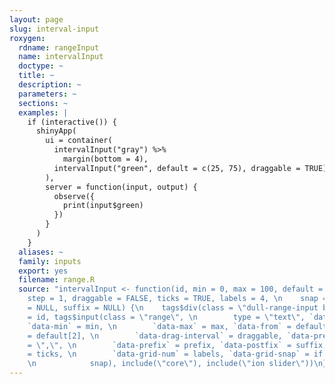 ```yaml
---
layout: page
slug: interval-input
roxygen:
  rdname: rangeInput
  name: intervalInput
  doctype: ~
  title: ~
  description: ~
  parameters: ~
  sections: ~
  examples: |
    if (interactive()) {
      shinyApp(
        ui = container(
          intervalInput("gray") %>%
            margin(bottom = 4),
          intervalInput("green", default = c(25, 75), draggable = TRUE)
        ),
        server = function(input, output) {
          observe({
            print(input$green)
          })
        }
      )
    }
  aliases: ~
  family: inputs
  export: yes
  filename: range.R
  source: "intervalInput <- function(id, min = 0, max = 100, default = c(min, \n    max),
    step = 1, draggable = FALSE, ticks = TRUE, labels = 4, \n    snap = FALSE, prefix
    = NULL, suffix = NULL) {\n    tags$div(class = \"dull-range-input bg-grey\", id
    = id, tags$input(class = \"range\", \n        type = \"text\", `data-type` = \"double\",
    `data-min` = min, \n        `data-max` = max, `data-from` = default[1], `data-to`
    = default[2], \n        `data-drag-interval` = draggable, `data-prettify-separator`
    = \",\", \n        `data-prefix` = prefix, `data-postfix` = suffix, `data-grid`
    = ticks, \n        `data-grid-num` = labels, `data-grid-snap` = if (isTRUE(snap))
    \n            snap), include(\"core\"), include(\"ion slider\"))\n}"
---
```

